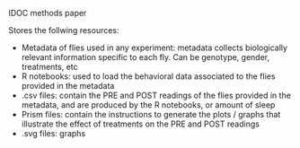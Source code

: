 IDOC methods paper

Stores the follwing resources:

* Metadata of flies used in any experiment: metadata collects biologically relevant information specific to each fly. Can be genotype, gender, treatments, etc
* R notebooks: used to load the behavioral data associated to the flies provided in the metadata
* .csv files: contain the PRE and POST readings of the flies provided in the metadata, and are produced by the R notebooks, or amount of sleep
* Prism files: contain the instructions to generate the plots / graphs that illustrate the effect of treatments on the PRE and POST readings
* .svg files: graphs
